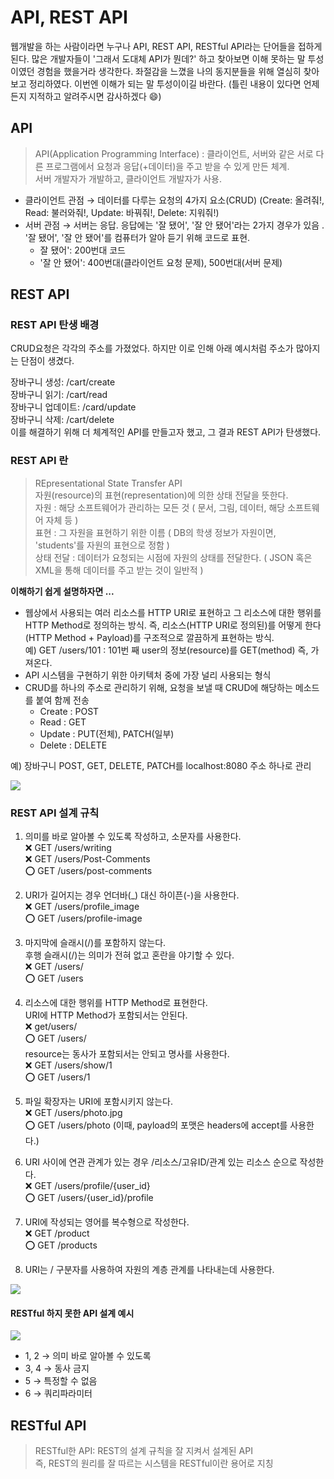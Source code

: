 # API, REST API
웹개발을 하는 사람이라면 누구나 API, REST API, RESTful API라는 단어들을 접하게 된다. 많은 개발자들이 '그래서 도대체 API가 뭔데?' 하고 찾아보면 이해 못하는 말 투성이였던 경험을 했을거라 생각한다. 좌절감을 느꼈을 나의 동지분들을 위해 열심히 찾아보고 정리하였다. 이번엔 이해가 되는 말 투성이이길 바란다.
(틀린 내용이 있다면 언제든지 지적하고 알려주시면 감사하겠다 😄)

##  API
> API(Application Programming Interface) : 클라이언트, 서버와 같은 서로 다른 프로그램에서 요청과 응답(+데이터)을 주고 받을 수 있게 만든 체계.  
서버 개발자가 개발하고, 클라이언트 개발자가 사용.

- 클라이언트 관점 → 데이터를 다루는 요청의 4가지 요소(CRUD)
(Create: 올려줘!, Read: 불러와줘!, Update: 바꿔줘!, Delete: 지워줘!)
- 서버 관점 → 서버는 응답. 응답에는 '잘 됐어', '잘 안 됐어'라는 2가지 경우가 있음 .  
'잘 됐어', '잘 안 됐어'를 컴퓨터가 알아 듣기 위해 코드로 표현.
  - 잘 됐어': 200번대 코드  
  - '잘 안 됐어': 400번대(클라이언트 요청 문제), 500번대(서버 문제)  
## REST API  
### REST API 탄생 배경
CRUD요청은 각각의 주소를 가졌었다. 하지만 이로 인해 아래 예시처럼 주소가 많아지는 단점이 생겼다.  
  
장바구니 생성:    /cart/create  
장바구니 읽기:    /cart/read  
장바구니 업데이트: /card/update  
장바구니 삭제:    /cart/delete  
이를 해결하기 위해 더 체계적인 API를 만들고자 했고, 그 결과 REST API가 탄생했다.  

### REST API 란
>REpresentational State Transfer API  
자원(resource)의 표현(representation)에 의한 상태 전달을 뜻한다.  
자원 : 해당 소프트웨어가 관리하는 모든 것 ( 문서, 그림, 데이터, 해당 소프트웨어 자체 등 )  
표현 : 그 자원을 표현하기 위한 이름 ( DB의 학생 정보가 자원이면, 'students'를 자원의 표현으로 정함 )  
상태 전달 : 데이터가 요청되는 시점에 자원의 상태를 전달한다. ( JSON 혹은 XML을 통해 데이터를 주고 받는 것이 일반적 )  

**이해하기 쉽게 설명하자면 ...**

- 웹상에서 사용되는 여러 리소스를 HTTP URI로 표현하고 그 리소스에 대한 행위를 HTTP Method로 정의하는 방식. 즉, 리소스(HTTP URI로 정의된)를 어떻게 한다(HTTP Method + Payload)를 구조적으로 깔끔하게 표현하는 방식.  
예) GET /users/101 : 101번 째 user의 정보(resource)를 GET(method) 즉, 가져온다.
- API 시스템을 구현하기 위한 아키텍처 중에 가장 널리 사용되는 형식
- CRUD를 하나의 주소로 관리하기 위해, 요청을 보낼 때 CRUD에 해당하는 메소드를 붙여 함께 전송
  - Create : POST
  - Read : GET
  - Update : PUT(전체), PATCH(일부)
  - Delete : DELETE  

예) 장바구니 POST, GET, DELETE, PATCH를 localhost:8080 주소 하나로 관리  

![](https://velog.velcdn.com/images/tiger/post/f7bbd654-9bf4-46d1-8494-6aedc67607be/image.png)


### REST API 설계 규칙
1. 의미를 바로 알아볼 수 있도록 작성하고, 소문자를 사용한다.  
❌ GET /users/writing  
❌ GET /users/Post-Comments  
⭕ GET /users/post-comments  

2. URI가 길어지는 경우 언더바(_) 대신 하이픈(-)을 사용한다.  
❌ GET /users/profile_image  
⭕ GET /users/profile-image  

3. 마지막에 슬래시(/)를 포함하지 않는다.  
후행 슬래시(/)는 의미가 전혀 없고 혼란을 야기할 수 있다.  
❌ GET /users/  
⭕ GET /users  

4. 리소스에 대한 행위를 HTTP Method로 표현한다.  
URI에 HTTP Method가 포함되서는 안된다.  
❌ get/users/  
⭕ GET /users/  
resource는 동사가 포함되서는 안되고 명사를 사용한다.  
❌ GET /users/show/1  
⭕ GET /users/1  
5. 파일 확장자는 URI에 포함시키지 않는다.  
❌ GET /users/photo.jpg  
⭕ GET /users/photo (이때, payload의 포맷은 headers에 accept를 사용한다.)  

6. URI 사이에 연관 관계가 있는 경우 /리소스/고유ID/관계 있는 리소스 순으로 작성한다.  
❌ GET /users/profile/{user_id}  
⭕ GET /users/{user_id}/profile  

7. URI에 작성되는 영어를 복수형으로 작성한다.  
❌ GET /product  
⭕ GET /products  

8. URI는 / 구분자를 사용하여 자원의 계층 관계를 나타내는데 사용한다.

![](https://velog.velcdn.com/images/tiger/post/30a59e44-c8b0-4a3b-bb9a-b151b26878f2/image.png)


#### RESTful 하지 못한 API 설계 예시

![](https://velog.velcdn.com/images/tiger/post/f8020287-662e-4efb-9402-3193f6129161/image.png)

- 1, 2 → 의미 바로 알아볼 수 있도록
- 3, 4 → 동사 금지
- 5 → 특정할 수 없음
- 6 → 쿼리파라미터

## RESTful API
>RESTful한 API: REST의 설계 규칙을 잘 지켜서 설계된 API  
즉, REST의 원리를 잘 따르는 시스템을 RESTful이란 용어로 지칭